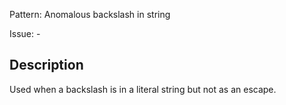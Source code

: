 Pattern: Anomalous backslash in string

Issue: -

## Description

Used when a backslash is in a literal string but not as an escape.